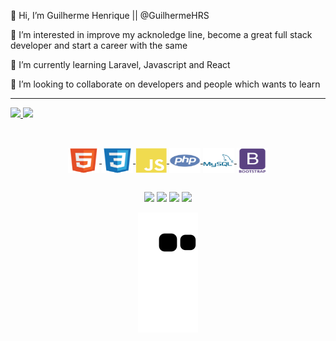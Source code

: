 👋 Hi, I’m Guilherme Henrique || @GuilhermeHRS 

👀 I’m interested in improve my acknoledge line, become a great full stack developer and start a career with the same

🌱 I’m currently learning Laravel, Javascript and React

💞️ I’m looking to collaborate on developers and people which wants to learn

<hr>
 
<div>
      <a href="https://github.com/GuilhermeHRS">
      <img height="150em" src="https://github-readme-stats.vercel.app/api?username=GuilhermeHRS&show_icons=true&theme=dark&include_all_commits=true&count_private=true"/>
      <img height="150em" src="https://github-readme-stats.vercel.app/api/top-langs/?username=GuilhermeHRS&layout=compact&langs_count=7&theme=dark"/>
</div>

##
      
<div style="display: inline_block" align="center"><br>
      <img align="center" alt="Gui-HTML"  height="40"  width="50"  src="https://raw.githubusercontent.com/devicons/devicon/master/icons/html5/html5-original.svg">
      <img align="center" alt="Gui-CSS"   height="40"  width="50"  src="https://raw.githubusercontent.com/devicons/devicon/master/icons/css3/css3-original.svg">
      <img align="center" alt="Gui-Js"    height="40"  width="50"  src="https://raw.githubusercontent.com/devicons/devicon/master/icons/javascript/javascript-plain.svg">
      <img align="center" alt="Gui-PHP"   height="40"  width="50"  src="https://raw.githubusercontent.com/devicons/devicon/master/icons/php/php-plain.svg">
      <img align="center" alt="Gui-MySQL" height="40"  width="50"  src="https://raw.githubusercontent.com/devicons/devicon/master/icons/mysql/mysql-plain-wordmark.svg">
      <img align="center" alt="Gui-MySQL" height="40"  width="50"  src="https://raw.githubusercontent.com/devicons/devicon/master/icons/bootstrap/bootstrap-plain-wordmark.svg">
</div>
 
##
      
<div style="display: inline_block" align="center">  
    <a href="https://www.linkedin.com/in/guilherme-henrique-ramos-dos-santos/" target="_blank"><img src="https://img.shields.io/badge/-LinkedIn-%230077B5?style=for-the-badge&logo=linkedin&logoColor=white" target="_blank"></a> 
    <a href="GuilhermeHSantos#7111" target="_blank"><img src="https://img.shields.io/badge/Discord-7289DA?style=for-the-badge&logo=discord&logoColor=white" target="_blank"></a> 
    <a href = "mailto:guilhermehrs19@gmail.com"><img src="https://img.shields.io/badge/-Gmail-%23333?style=for-the-badge&logo=gmail&logoColor=white" target="_blank"></a>
    <a href="https://instagram.com/guihoras_" target="_blank"><img src="https://img.shields.io/badge/-Instagram-%23E4405F?style=for-the-badge&logo=instagram&logoColor=white" target="_blank"></a>

![Snake animation](https://github.com/GuilhermeHRS/GuilhermeHRS/blob/output/github-contribution-grid-snake.svg)
      
</div>


<!---
GuilhermeHRS/GuilhermeHRS is a ✨ special ✨ repository because its `README.md` (this file) appears on your GitHub profile.
You can click the Preview link to take a look at your changes.
--->
